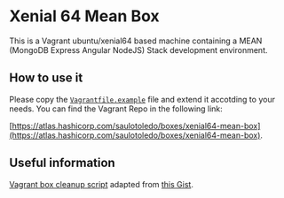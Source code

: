 # Xenial 64 Mean Box

This is a Vagrant ubuntu/xenial64 based machine containing a MEAN (MongoDB Express Angular NodeJS)
Stack development environment.

## How to use it

Please copy the [`Vagrantfile.example`](Vagrantfile.example) file and extend it accotding to your
needs. You can find the Vagrant Repo in the following link:

[https://atlas.hashicorp.com/saulotoledo/boxes/xenial64-mean-box](https://atlas.hashicorp.com/saulotoledo/boxes/xenial64-mean-box).

## Useful information

[Vagrant box cleanup script](cleanup.sh) adapted from [this Gist](https://gist.github.com/adrienbrault/3775253).
